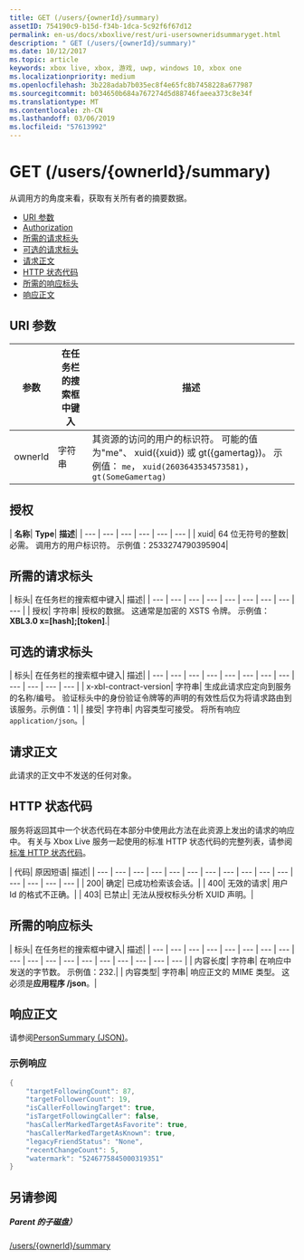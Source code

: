 ```yaml
---
title: GET (/users/{ownerId}/summary)
assetID: 754190c9-b15d-f34b-1dca-5c92f6f67d12
permalink: en-us/docs/xboxlive/rest/uri-usersowneridsummaryget.html
description: " GET (/users/{ownerId}/summary)"
ms.date: 10/12/2017
ms.topic: article
keywords: xbox live, xbox, 游戏, uwp, windows 10, xbox one
ms.localizationpriority: medium
ms.openlocfilehash: 3b228adab7b035ec8f4e65fc8b7458228a677987
ms.sourcegitcommit: b034650b684a767274d5d88746faeea373c8e34f
ms.translationtype: MT
ms.contentlocale: zh-CN
ms.lasthandoff: 03/06/2019
ms.locfileid: "57613992"
---
```

# <a name="get-usersowneridsummary"></a>GET (/users/{ownerId}/summary)
从调用方的角度来看，获取有关所有者的摘要数据。

  * [URI 参数](#ID4EQ)
  * [Authorization](#ID4E2)
  * [所需的请求标头](#ID4EBC)
  * [可选的请求标头](#ID4EHD)
  * [请求正文](#ID4EXE)
  * [HTTP 状态代码](#ID4ECF)
  * [所需的响应标头](#ID4EZG)
  * [响应正文](#ID4EGAAC)

<a id="ID4EQ"></a>


## <a name="uri-parameters"></a>URI 参数

| 参数| 在任务栏的搜索框中键入| 描述|
| --- | --- | --- |
| ownerId| 字符串| 其资源的访问的用户的标识符。 可能的值为"me"、 xuid({xuid}) 或 gt({gamertag})。 示例值： <code>me</code>， <code>xuid(2603643534573581)</code>， <code>gt(SomeGamertag)</code>|

<a id="ID4E2"></a>


## <a name="authorization"></a>授权

| <b>名称</b>| <b>Type</b>| <b>描述</b>|
| --- | --- | --- | --- | --- | --- |
| xuid| 64 位无符号的整数| 必需。 调用方的用户标识符。 示例值：2533274790395904|

<a id="ID4EBC"></a>


## <a name="required-request-headers"></a>所需的请求标头

| 标头| 在任务栏的搜索框中键入| 描述|
| --- | --- | --- | --- | --- | --- | --- | --- | --- |
| 授权| 字符串| 授权的数据。 这通常是加密的 XSTS 令牌。 示例值：<b>XBL3.0 x=[hash];[token]</b>.|

<a id="ID4EHD"></a>


## <a name="optional-request-headers"></a>可选的请求标头

| 标头| 在任务栏的搜索框中键入| 描述|
| --- | --- | --- | --- | --- | --- | --- | --- | --- | --- | --- | --- |
| x-xbl-contract-version| 字符串| 生成此请求应定向到服务的名称/编号。 验证标头中的身份验证令牌等的声明的有效性后仅为将请求路由到该服务。示例值：1|
| 接受| 字符串| 内容类型可接受。 将所有响应<code>application/json</code>。|

<a id="ID4EXE"></a>


## <a name="request-body"></a>请求正文

此请求的正文中不发送的任何对象。

<a id="ID4ECF"></a>


## <a name="http-status-codes"></a>HTTP 状态代码

服务将返回其中一个状态代码在本部分中使用此方法在此资源上发出的请求的响应中。 有关与 Xbox Live 服务一起使用的标准 HTTP 状态代码的完整列表，请参阅[标准 HTTP 状态代码](../../additional/httpstatuscodes.md)。

| 代码| 原因短语| 描述|
| --- | --- | --- | --- | --- | --- | --- | --- | --- | --- | --- | --- | --- | --- | --- |
| 200| 确定| 已成功检索该会话。|
| 400| 无效的请求| 用户 Id 的格式不正确。|
| 403| 已禁止| 无法从授权标头分析 XUID 声明。|

<a id="ID4EZG"></a>


## <a name="required-response-headers"></a>所需的响应标头

| 标头| 在任务栏的搜索框中键入| 描述|
| --- | --- | --- | --- | --- | --- | --- | --- | --- | --- | --- | --- | --- | --- | --- | --- | --- | --- |
| 内容长度| 字符串| 在响应中发送的字节数。 示例值：232.|
| 内容类型| 字符串| 响应正文的 MIME 类型。 这必须是<b>应用程序 /json</b>。|

<a id="ID4EGAAC"></a>


## <a name="response-body"></a>响应正文

请参阅[PersonSummary (JSON)](../../json/json-personsummary.md)。

<a id="ID4ESAAC"></a>


### <a name="sample-response"></a>示例响应


```cpp
{
    "targetFollowingCount": 87,
    "targetFollowerCount": 19,
    "isCallerFollowingTarget": true,
    "isTargetFollowingCaller": false,
    "hasCallerMarkedTargetAsFavorite": true,
    "hasCallerMarkedTargetAsKnown": true,
    "legacyFriendStatus": "None",
    "recentChangeCount": 5,
    "watermark": "5246775845000319351"
}

```


<a id="ID4E3AAC"></a>


## <a name="see-also"></a>另请参阅

<a id="ID4E5AAC"></a>


##### <a name="parent"></a>Parent 的子磁盘）

[/users/{ownerId}/summary](uri-usersowneridsummary.md)
